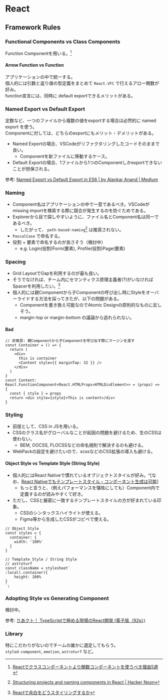 # React

## Framework Rules

### Functional Components vs Class Components

Function Componentを用いる。[^functional-components]

[^functional-components]:[Reactでクラスコンポーネントより関数コンポーネントを使うべき理由5選](https://tyotto-good.com/blog/reaseons-to-use-function-component)

#### Arrow Function vs Function

アプリケーションの中で統一する。    
個人的には引数と返り値の型定義をまとめて `React.VFC` で行えるアロー関数が好み。  
function宣言には、同時に default exportできるメリットがある。

### Named Export vs Default Export

定数など、一つのファイルから複数の値をexportする場合は必然的に named export を使う。  
Componentに対しては、どちらのexportにもメリット・デメリットがある。
 - Named Exportの場合、VSCodeがリファクタリングしたコードそのままで良い。
   - Componentを新ファイルに移動するケース。
 - Default Exportの場合、1ファイルから1つのComponentしかexportできないことが担保される。

参考: [Named Export vs Default Export in ES6 \| by Alankar Anand \| Medium](https://medium.com/@etherealm/named-export-vs-default-export-in-es6-affb483a0910)


### Naming

- Component名はアプリケーションの中で一意であるべき。VSCodeがmissing importを検索する際に競合が発生するのを防ぐためである。
- Explorerから目で探しやすいように、ファイル名とComponent名は同一であるべき。
  - したがって、 `path-based-naming`[^path-based-naming] は推奨されない。
- `PascalCase` で命名する。
- 役割 + 要素で命名するのが良さそう（検討中）
  - e.g. Login(役割)Form(要素), Profile(役割)Page(要素)

[^path-based-naming]: [Structuring projects and naming components in React \| Hacker Noon](https://hackernoon.com/structuring-projects-and-naming-components-in-react-1261b6e18d76)

### Spacing

- Grid LayoutでGapを利用するのが最も良い。
- そうでなければ、チーム内にセマンティクス原理主義者(?)がいなければSpacerを利用したい。[^React で余白をどうスタイリングするか]
- 個人的には親Componentから子Componentの呼び出し時にStyleをオーバーライドする方法を採ってきたが、以下の問題がある。
  - Componentを書き換え可能なのでAtomic Designの原則的なものに反しそう。
  - margin-top or margin-bottom の議論から逃れられない。

#### Bad

```tsx
// 非推奨: 親Componentから子Componentを呼び出す際にマージンを渡す
const Container = () => {
  return (
    <div>
      this is container
      <Content style={{ marginTop: 32 }} />
    </div>
  )
}
const Content: React.FunctionComponent<React.HTMLProps<HTMLDivElement>> = (props) => {
  const { style } = props
  return <div style={style}>This is content</div>
}
```

[^React で余白をどうスタイリングするか]: [Reactで余白をどうスタイリングするか](https://zenn.dev/seya/articles/09545c7503baa4#comment-a33d0d79293f45)


### Styling

- 前提として、CSS in JSを用いる。
- CSSのクラス名がグローバルなことが起因の問題を避けるため、生のCSSは使わない。
  - BEM, OOCSS, FLOCSSなどの命名規則で解決するのも避ける。
- WebPackの設定を避けたいので、scssなどのCSS拡張の導入も避ける。

#### Object Style vs Template Style (String Style)

- 個人的にはReact Nativeで慣れているオブジェクトスタイルが好み。^[なお、[React Nativeでもテンプレートスタイル・コンポーネント生成は可能](https://styled-components.com/docs/basics#react-native)]
  - もっと言うと、（例えパフォーマンスを犠牲にしても）Component内で定義するのが読みやすくて好き。
- ただし、CSSと厳密に一致するテンプレートスタイルの方が好まれている印象。
  - CSSのシンタックスハイライトが使える。
  - Figma等から生成したCSSがコピペで使える。


```tsx
// Object Style
const styles = {
  container: {
    width: '100%'
  }
}

// Template Style / String Style
// astroturf
const className = stylesheet`
:local(.container){
    height: 100%
}
`;
```

### Adopting Style vs Generating Component

検討中。

参考: [りあクト！ TypeScriptで極める現場のReact開発 (電子版（92p）)](https://booth.pm/ja/items/1312815)

### Library

特にこだわりがないのでチームの誰かに選定してもらう。  
`styled-component`, `emotion`, `astroturf` など。
